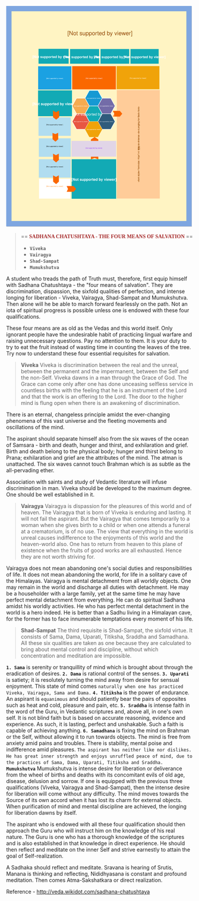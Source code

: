 ![Sadhan Chatushtaya](ILLUSTRATIONS/4-Pre-requisites.svg)
>==**<span style="color:brown;font-family:Calibri; font-size:1em;"> SADHANA CHATUSHTAYA - THE FOUR MEANS OF SALVATION </span>**==
>- **`Viveka`**
>- **`Vairagya`**
>- **`Shad-Sampat`**
>- **`Mumukshutva`**


A student who treads the path of Truth must, therefore, first equip himself with Sadhana Chatushtaya - the "four means of salvation". They are discrimination, dispassion, the sixfold qualities of perfection, and intense longing for liberation - Viveka, Vairagya, Shad-Sampat and Mumukshutva. Then alone will he be able to march forward fearlessly on the path. Not an iota of spiritual progress is possible unless one is endowed with these four qualifications.

These four means are as old as the Vedas and this world itself. Only ignorant people have the undesirable habit of practicing lingual warfare and raising unnecessary questions. Pay no attention to them. It is your duty to try to eat the fruit instead of wasting time in counting the leaves of the tree. Try now to understand these four essential requisites for salvation.

>**Viveka**
Viveka is discrimination between the real and the unreal, between the permanent and the impermanent, between the Self and the non-Self. Viveka dawns in a man through the Grace of God. The Grace can come only after one has done unceasing selfless service in countless births with the feeling that he is an instrument of the Lord and that the work is an offering to the Lord. The door to the higher mind is flung open when there is an awakening of discrimination.

There is an eternal, changeless principle amidst the ever-changing phenomena of this vast universe and the fleeting movements and oscillations of the mind.

The aspirant should separate himself also from the six waves of the ocean of Samsara - birth and death, hunger and thirst, and exhilaration and grief. Birth and death belong to the physical body; hunger and thirst belong to Prana; exhilaration and grief are the attributes of the mind. The atman is unattached. The six waves cannot touch Brahman which is as subtle as the all-pervading ether.

Association with saints and study of Vedantic literature will infuse discrimination in man. Viveka should be developed to the maximum degree. One should be well established in it.

>**Vairagya**
Vairagya is dispassion for the pleasures of this world and of heaven. The Vairagya that is born of Viveka is enduring and lasting. It will not fail the aspirant. But the Vairagya that comes temporarily to a woman when she gives birth to a child or when one attends a funeral at a crematorium, is of no use. The view that everything in the world is unreal causes indifference to the enjoyments of this world and the heaven-world also. One has to return from heaven to this plane of existence when the fruits of good works are all exhausted. Hence they are not worth striving for.

Vairagya does not mean abandoning one's social duties and responsibilities of life. It does not mean abandoning the world, for life in a solitary cave of the Himalayas. Vairagya is mental detachment from all worldly objects. One may remain in the world and discharge all duties with detachment. He may be a householder with a large family, yet at the same time he may have perfect mental detachment from everything. He can do spiritual Sadhana amidst his worldly activities. He who has perfect mental detachment in the world is a hero indeed. He is better than a Sadhu living in a Himalayan cave, for the former has to face innumerable temptations every moment of his life.

>**Shad-Sampat**
The third requisite is Shad-Sampat, the sixfold virtue. It consists of Sama, Dama, Uparati, Titiksha, Sraddha and Samadhana. All these six qualities are taken as one because they are calculated to bring about mental control and discipline, without which concentration and meditation are impossible.

**`1. Sama`** is serenity or tranquillity of mind which is brought about through the eradication of desires.
**`2. Dama`** is rational control of the senses.
**`3. Uparati`** is satiety; it is resolutely turning the mind away from desire for sensual enjoyment. This state of mind comes `naturally when one has practiced Viveka, Vairagya, Sama and Dama.`
**`4. Titiksha`** is the power of endurance. An aspirant is `equanimous` and should patiently bear the pairs of opposites such as heat and cold, pleasure and pain, etc.
**`5. Sraddha`** is intense faith in the word of the Guru, in Vedantic scriptures and, above all, in one's own self. It is not blind faith but is based on accurate reasoning, evidence and experience. As such, it is lasting, perfect and unshakable. Such a faith is capable of achieving anything.
**`6. Samadhana`** is fixing the mind on Brahman or the Self, without allowing it to run towards objects. The mind is free from anxiety amid pains and troubles. There is stability, mental poise and indifference amid pleasures. `The aspirant has neither like nor dislikes. He has great inner strength and enjoys unruffled peace of mind, due to the practices of Sama, Dama, Uparati, Titiksha and Sraddha.`
**`Mumukshutva`**
Mumukshutva is intense desire for liberation or deliverance from the wheel of births and deaths with its concomitant evils of old age, disease, delusion and sorrow. If one is equipped with the previous three qualifications (Viveka, Vairagya and Shad-Sampat), then the intense desire for liberation will come without any difficulty. The mind moves towards the Source of its own accord when it has lost its charm for external objects. When purification of mind and mental discipline are achieved, the longing for liberation dawns by itself.

The aspirant who is endowed with all these four qualification should then approach the Guru who will instruct him on the knowledge of his real nature. The Guru is one who has a thorough knowledge of the scriptures and is also established in that knowledge in direct experience. He should then reflect and meditate on the inner Self and strive earnestly to attain the goal of Self-realization.

A Sadhaka should reflect and meditate. Sravana is hearing of Srutis, Manana is thinking and reflecting, Nididhyasana is constant and profound meditation. Then comes Atma-Sakshatkara or direct realization.

Reference - http://veda.wikidot.com/sadhana-chatushtaya
